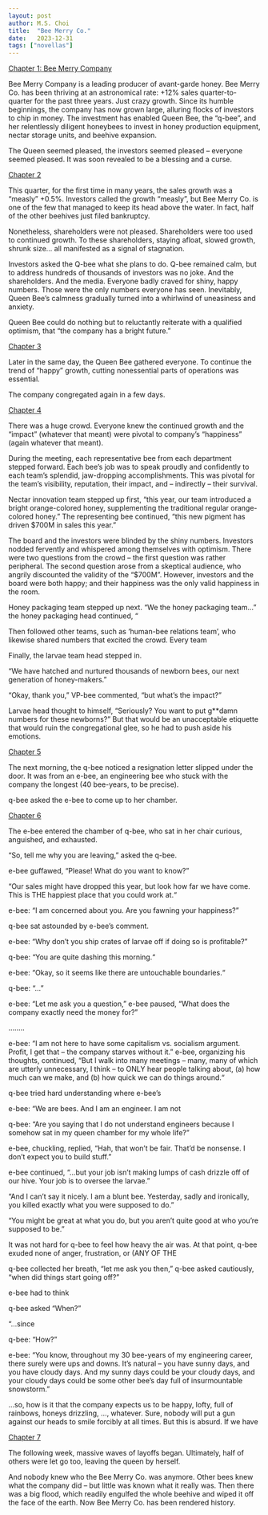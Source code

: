 ```yaml
---
layout: post
author: M.S. Choi
title:  "Bee Merry Co."
date:   2023-12-31
tags: ["novellas"]
---
```


<u>Chapter 1: Bee Merry Company</u>

Bee Merry Company is a leading producer of avant-garde honey.  Bee Merry Co. has been thriving at an astronomical rate: +12% sales quarter-to-quarter for the past three years.  Just crazy growth.  Since its humble beginnings, the company has now grown large, alluring flocks of investors to chip in money.  The investment has enabled Queen Bee, the “q-bee”, and her relentlessly diligent honeybees to invest in honey production equipment, nectar storage units, and beehive expansion.  

The Queen seemed pleased, the investors seemed pleased – everyone seemed pleased.  It was soon revealed to be a blessing and a curse.  

<u>Chapter 2</u> 

This quarter, for the first time in many years, the sales growth was a “measly” +0.5%.  Investors called the growth “measly”, but Bee Merry Co. is one of the few that managed to keep its head above the water.  In fact, half of the other beehives just filed bankruptcy.

Nonetheless, shareholders were not pleased.  Shareholders were too used to continued growth.  To these shareholders, staying afloat, slowed growth, shrunk size… all manifested as a signal of stagnation.  

Investors asked the Q-bee what she plans to do.  Q-bee remained calm, but to address hundreds of thousands of investors was no joke.  And the shareholders.  And the media.  Everyone badly craved for shiny, happy numbers.  Those were the only numbers everyone has seen.  Inevitably, Queen Bee’s calmness gradually turned into a whirlwind of uneasiness and anxiety.    

Queen Bee could do nothing but to reluctantly reiterate with a qualified optimism, that “the company has a bright future.” 

<u>Chapter 3</u>

Later in the same day, the Queen Bee gathered everyone.  To continue the trend of “happy” growth, cutting nonessential parts of operations was essential.  

The company congregated again in a few days.

<u>Chapter 4</u>

There was a huge crowd.  Everyone knew the continued growth and the “impact” (whatever that meant) were pivotal to company’s “happiness” (again whatever that meant).

During the meeting, each representative bee from each department stepped forward.  Each bee’s job was to speak proudly and confidently to each team’s splendid, jaw-dropping accomplishments.  This was pivotal for the team’s visibility, reputation, their impact, and – indirectly – their survival.  

Nectar innovation team stepped up first, “this year, our team introduced a bright orange-colored honey, supplementing the traditional regular orange-colored honey.” The representing bee continued, “this new pigment has driven $700M in sales this year.”

The board and the investors were blinded by the shiny numbers.  Investors nodded fervently and whispered among themselves with optimism.  There were two questions from the crowd – the first question was rather peripheral.  The second question arose from a skeptical audience, who angrily discounted the validity of the “$700M”.  However, investors and the board were both happy; and their happiness was the only valid happiness in the room.

Honey packaging team stepped up next.  “We the honey packaging team…” the honey packaging head continued, “ 

Then followed other teams, such as ‘human-bee relations team’, who likewise shared numbers that excited the crowd.  Every team 

Finally, the larvae team head stepped in.

“We have hatched and nurtured thousands of newborn bees, our next generation of honey-makers.”

“Okay, thank you,” VP-bee commented, “but what’s the impact?”

Larvae head thought to himself, “Seriously? You want to put g**damn numbers for these newborns?”  But that would be an unacceptable etiquette that would ruin the congregational glee, so he had to push aside his emotions.

 

<u>Chapter 5</u>

The next morning, the q-bee noticed a resignation letter slipped under the door.  It was from an e-bee, an engineering bee who stuck with the company the longest (40 bee-years, to be precise). 

q-bee asked the e-bee to come up to her chamber.

<u>Chapter 6</u>

The e-bee entered the chamber of q-bee, who sat in her chair curious, anguished, and exhausted.

“So, tell me why you are leaving,” asked the q-bee.

e-bee guffawed, “Please! What do you want to know?” 

“Our sales might have dropped this year, but look how far we have come.  This is THE happiest place that you could work at.“

e-bee: “I am concerned about you.  Are you fawning your happiness?”

q-bee sat astounded by e-bee’s comment.  

e-bee: “Why don’t you ship crates of larvae off if doing so is profitable?”

q-bee: “You are quite dashing this morning.“

e-bee: “Okay, so it seems like there are untouchable boundaries.“

q-bee: “…”

e-bee: “Let me ask you a question,” e-bee paused, “What does the company exactly need the money for?” 

……..

e-bee: “I am not here to have some capitalism vs. socialism argument.  Profit, I get that – the company starves without it.” e-bee, organizing his thoughts, continued, “But I walk into many meetings – many, many of which are utterly unnecessary, I think – to ONLY hear people talking about, (a) how much can we make, and (b) how quick we can do things around.“

q-bee tried hard understanding where e-bee’s 

e-bee: “We are bees.  And I am an engineer.  I am not 

q-bee: “Are you saying that I do not understand engineers because I somehow sat in my queen chamber for my whole life?”

e-bee, chuckling, replied, “Hah, that won’t be fair.  That’d be nonsense.  I don’t expect you to build stuff.”

e-bee continued, “…but your job isn’t making lumps of cash drizzle off of our hive.  Your job is to oversee the larvae.” 

“And I can’t say it nicely.  I am a blunt bee.  Yesterday, sadly and ironically, you killed exactly what you were supposed to do.” 

“You might be great at what you do, but you aren’t quite good at who you’re supposed to be.”

It was not hard for q-bee to feel how heavy the air was.  At that point, q-bee exuded none of anger, frustration, or (ANY OF THE 

q-bee collected her breath, “let me ask you then,” q-bee asked cautiously, “when did things start going off?”

e-bee had to think

q-bee asked “When?”

“…since 

q-bee: “How?”

e-bee: “You know, throughout my 30 bee-years of my engineering career, there surely were ups and downs.  It’s natural – you have sunny days, and you have cloudy days.  And my sunny days could be your cloudy days, and your cloudy days could be some other bee’s day full of insurmountable snowstorm.” 

…so, how is it that the company expects us to be happy, lofty, full of rainbows, honeys drizzling, …, whatever.  Sure, nobody will put a gun against our heads to smile forcibly at all times.  But this is absurd.  If we have 

<u>Chapter 7</u>

The following week, massive waves of layoffs began.  Ultimately, half of others were let go too, leaving the queen by herself.  

And nobody knew who the Bee Merry Co. was anymore.  Other bees knew what the company did – but little was known what it really was.  Then there was a big flood, which readily engulfed the whole beehive and wiped it off the face of the earth. Now Bee Merry Co. has been rendered history.
